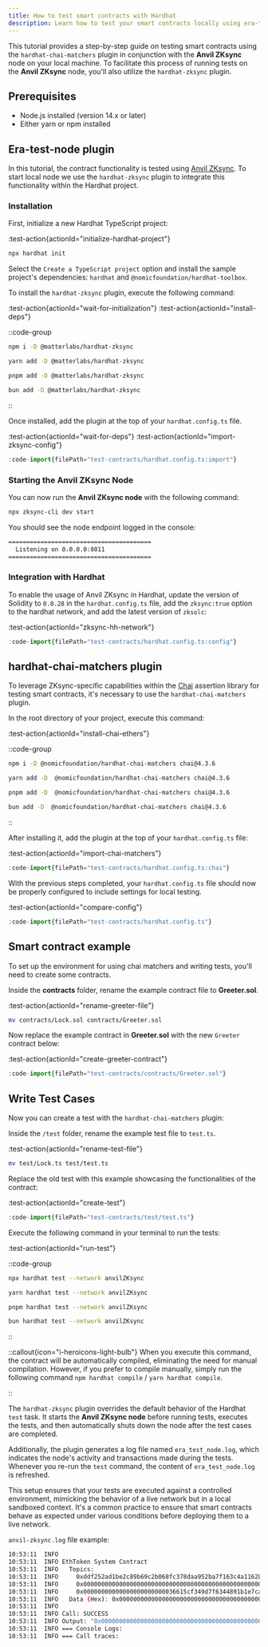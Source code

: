 ```yaml
---
title: How to test smart contracts with Hardhat
description: Learn how to test your smart contracts locally using era-test-node and Hardhat
---
```



This tutorial provides a step-by-step guide on testing smart contracts using the `hardhat-chai-matchers` plugin
in conjunction with the **Anvil ZKsync** node on your local machine.
To facilitate this process of running tests on the **Anvil ZKsync** node, you'll also utilize the `hardhat-zksync` plugin.

## Prerequisites

- Node.js installed (version 14.x or later)
- Either yarn or npm installed

## Era-test-node plugin

In this tutorial, the contract functionality is tested using [Anvil ZKsync](https://docs.zksync.io/build/test-and-debug/in-memory-node).
To start local node we use the `hardhat-zksync` plugin to integrate this functionality within the Hardhat project.

### Installation

First, initialize a new Hardhat TypeScript project:

:test-action{actionId="initialize-hardhat-project"}

```bash
npx hardhat init
```

Select the `Create a TypeScript project` option and install the sample project's dependencies: `hardhat` and `@nomicfoundation/hardhat-toolbox`.

To install the `hardhat-zksync` plugin, execute the following command:

:test-action{actionId="wait-for-initialization"}
:test-action{actionId="install-deps"}

::code-group

```bash [npm]
npm i -D @matterlabs/hardhat-zksync
```

```bash [yarn]
yarn add -D @matterlabs/hardhat-zksync
```

```bash [pnpm]
pnpm add -D @matterlabs/hardhat-zksync
```

```bash [bun]
bun add -D @matterlabs/hardhat-zksync
```

::

Once installed, add the plugin at the top of your `hardhat.config.ts` file.

:test-action{actionId="wait-for-deps"}
:test-action{actionId="import-zksync-config"}

```ts [hardhat.config.ts]
:code-import{filePath="test-contracts/hardhat.config.ts:import"}
```

### Starting the Anvil ZKsync Node

You can now run the **Anvil ZKsync node** with the following command:

```bash
npx zksync-cli dev start
```

<!-- :test-action{actionId="run-hh-node"} -->

<!-- ::code-group -->
<!-- 
```bash [npx]
npx hardhat node-zksync
```

```bash [yarn]
yarn hardhat node-zksync
```

```bash [pnpm]
pnpm hardhat node-zksync
```

```bash [bun]
bun hardhat node-zksync
``` -->

<!-- :: -->

<!-- :test-action{actionId="wait-for-hh-node"} -->
<!-- :test-action{actionId="test-hh-node"} -->

<!-- ::callout{icon="i-heroicons-exclamation-circle"} -->
<!-- We'll want to verify the correctness of our installations and test if we can run a **Anvil ZKsync node**,
without further use of this command in the tutorial. -->
<!-- :: -->

You should see the node endpoint logged in the console:

```bash
========================================
  Listening on 0.0.0.0:8011
========================================
```

<!-- 
Since we've confirmed that the **Anvil ZKsync node** is functioning properly with the help of the `hardhat-zksync` plugin,
we can shut it down and continue with the tutorial. -->

### Integration with Hardhat

To enable the usage of Anvil ZKsync in Hardhat,
update the version of Solidity to `0.8.28`
in the `hardhat.config.ts` file,
add the `zksync:true` option to the hardhat network,
and add the latest version of `zksolc`:

:test-action{actionId="zksync-hh-network"}

```ts [hardhat.config.ts]
:code-import{filePath="test-contracts/hardhat.config.ts:config"}
```

## hardhat-chai-matchers plugin

To leverage ZKsync-specific capabilities within the [Chai](https://www.chaijs.com/) assertion library for testing smart contracts,
it's necessary to use the `hardhat-chai-matchers` plugin.

In the root directory of your project, execute this command:

:test-action{actionId="install-chai-ethers"}

::code-group

```bash [npm]
npm i -D @nomicfoundation/hardhat-chai-matchers chai@4.3.6
```

```bash [yarn]
yarn add -D  @nomicfoundation/hardhat-chai-matchers chai@4.3.6
```

```bash [pnpm]
pnpm add -D  @nomicfoundation/hardhat-chai-matchers chai@4.3.6
```

```bash [bun]
bun add -D  @nomicfoundation/hardhat-chai-matchers chai@4.3.6
```

::

After installing it, add the plugin at the top of your `hardhat.config.ts` file:

:test-action{actionId="import-chai-matchers"}

```ts [hardhat.config.ts]
:code-import{filePath="test-contracts/hardhat.config.ts:chai"}
```

With the previous steps completed, your `hardhat.config.ts` file should now be properly configured to include settings for local testing.

:test-action{actionId="compare-config"}

```ts [hardhat.config.ts]
:code-import{filePath="test-contracts/hardhat.config.ts"}
```

## Smart contract example

To set up the environment for using chai matchers and writing tests, you'll need to create some contracts.

Inside the **contracts** folder, rename the example contract file to **Greeter.sol**.

:test-action{actionId="rename-greeter-file"}

```bash
mv contracts/Lock.sol contracts/Greeter.sol
```

Now replace the example contract in **Greeter.sol** with the new `Greeter` contract below:

:test-action{actionId="create-greeter-contract"}

```ts [Greeter.sol]
:code-import{filePath="test-contracts/contracts/Greeter.sol"}
```

## Write Test Cases

Now you can create a test with the `hardhat-chai-matchers` plugin:

Inside the `/test` folder, rename the example test file to `test.ts`.

:test-action{actionId="rename-test-file"}

```bash
mv test/Lock.ts test/test.ts
```

Replace the old test with this example showcasing the functionalities of the contract:

:test-action{actionId="create-test"}

```ts [test.ts]
:code-import{filePath="test-contracts/test/test.ts"}
```

Execute the following command in your terminal to run the tests:

:test-action{actionId="run-test"}

::code-group

```bash [npx]
npx hardhat test --network anvilZKsync
```

```bash [yarn]
yarn hardhat test --network anvilZKsync
```

```bash [pnpm]
pnpm hardhat test --network anvilZKsync
```

```bash [bun]
bun hardhat test --network anvilZKsync
```

::

::callout{icon="i-heroicons-light-bulb"}
When you execute this command, the contract will be automatically compiled, eliminating the need for manual compilation.
However, if you prefer to compile manually, simply run the following command `npm hardhat compile` / `yarn hardhat compile`.

::

The `hardhat-zksync` plugin overrides the default behavior of the Hardhat `test` task.
It starts the **Anvil ZKsync node** before running tests, executes the tests,
and then automatically shuts down the node after the test cases are completed.

Additionally, the plugin generates a log file named `era_test_node.log`,
which indicates the node's activity and transactions made during the tests.
Whenever you re-run the `test` command, the content of `era_test_node.log` is refreshed.

This setup ensures that your tests are executed against a controlled environment,
mimicking the behavior of a live network but in a local sandboxed context.
It's a common practice to ensure that smart contracts behave
as expected under various conditions before deploying them to a live network.

`anvil-zksync.log` file example:

```sh
10:53:11  INFO
10:53:11  INFO EthToken System Contract
10:53:11  INFO   Topics:
10:53:11  INFO     0xddf252ad1be2c89b69c2b068fc378daa952ba7f163c4a11628f55a4df523b3ef
10:53:11  INFO     0x0000000000000000000000000000000000000000000000000000000000008001
10:53:11  INFO     0x00000000000000000000000036615cf349d7f6344891b1e7ca7c72883f5dc049
10:53:11  INFO   Data (Hex): 0x000000000000000000000000000000000000000000000000000028e0ec2a9900
10:53:11  INFO
10:53:11  INFO Call: SUCCESS
10:53:11  INFO Output: "0x0000000000000000000000000000000000000000000000000000000000000001"
10:53:11  INFO === Console Logs:
10:53:11  INFO === Call traces:
```
